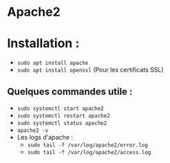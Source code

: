 # Apache2

# Installation :
- `sudo apt install apache`
- `sudo apt install openssl` (Pour les certificats SSL)

## Quelques commandes utile :
* `sudo systemctl start apache2`
* `sudo systemctl restart apache2`
* `sudo systemctl status apache2`
* `apache2 -v`
* Les logs d'apache :
  * `sudo tail -f /var/log/apache2/error.log`
  * `sudo tail -f /var/log/apache2/access.log`
